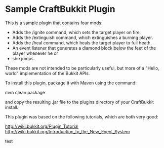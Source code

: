 Sample CraftBukkit Plugin
============

This is a sample plugin that contains four mods:

 * Adds the /ignite command, which sets the target player on fire.
 * Adds the /extinguish command, which extinguishes a burning player.
 * Adds the /heal command, which heals the target player to full heath.
 * An event listener that generates a diamond block below the feet of the player whenever he or
 * she jumps.

These mods are not intended to be particularly useful, but more of a "Hello, world" implementation of the Bukkit APIs.

To install this plugin, package it with Maven using the command:

mvn clean package

and copy the resulting .jar file to the plugins directory of your CraftBukkit install.

This plugin was based on the following tutorials, which are both very good:

http://wiki.bukkit.org/Plugin_Tutorial
http://wiki.bukkit.org/Introduction_to_the_New_Event_System

test
